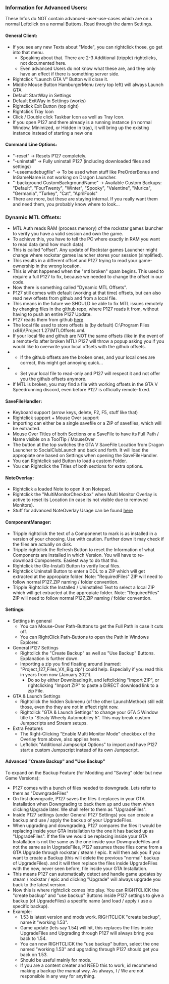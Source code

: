 ﻿### Information for Advanced Users:

These Infos do NOT contain advanced-user-use-cases which are on a normal Leftclick on a normal Buttons. Read through the damn Settings.
	
#### General Client:
* If you see any new Texts about "Mode", you can rightclick those, go get into that menu.
  * Speaking about that. There are 2-3 Additional (tripple) rightclicks, not documented here. 
  * Even advanced Users do not know what these are, and they only have an effect if there is something server side.
* Rightclick "Launch GTA V" Button will close it. 
* Middle Mouse Button HamburgerMenu (very top left) will always Launch GTA
* Default StartWay in Settings
* Default ExitWay in Settings (works)
* Rightclick Exit Button (top right)
* Rightclick Tray Icon
* Click / Double click Taskbar Icon as well as Tray Icon.
* If you open P127 and there already is a running instance (in normal Window, Minimized, or Hidden in tray), it will bring up the existing instance instead of starting a new one

#### Command Line Options:
* "-reset" -> Resets P127 completely.
* "-uninstall" -> Fully uninstall P127 (including downloaded files and settings)
* "-useemudebugfile" -> To be used when stuff like PreOrderBonus and InGameName is not working on Dragon Launcher.
* "-background CustomBackgroundName" -> Available Custom Backups: "Default", "FourTwenty", "Winter", "Spooky", "Valentine", "Murica", "Germania", "Turkey", "Cat", "AprilFools"
* There are more, but these are staying internal. If you really want them and need them, you probably know where to look...

### Dynamic MTL Offsets:
* MTL Auth reads RAM (process memory) of the rockstar games launcher to verify you have a valid session and own the game.
* To achieve this, you have to tell the PC where exactly in RAM you want to read data (and how much data).
* This is called "offset". Any update of Rockstar games Launcher might change where rockstar games launcher stores your session (simplified).
* This results in a different offset and P127 trying to read your game-ownership in the wrong location.
* This is what happened when the "mtl broken" spam begins. This used to require a full P127 to fix, because we needed to change the offset in our code.
* Now there is something called "Dynamic MTL Offsets". 
* P127 still comes with default (working at that time) offsets, but can also read new offsets from github and from a local file.
* This means in the future we SHOULD be able to fix MTL issues remotely by changing files in the github repo, where P127 reads it from, without having to push an entire P127 Update.
* P127 reads them from github [here](https://github.com/TwosHusbandS/Project-127/blob/master/Installer/MTLOffsets.xml)
* The local file used to store offsets is (by default) C:\Program Files (x86)\Project 1.27\MTLOffsets.xml.
* If your local file and github are NOT the same offsets (like in the event of a remote-fix after broken MTL) P127 will throw a popup asking you if you would like to overwrite your local offsets with the github offsets.
* - If the github offsets are the broken ones, and your local ones are correct, this might get annoying quick...
* - Set your local file to read-only and P127 will respect it and not offer you the github offsets anymore.
* If MTL is broken, you may find a file with working offsets in the GTA V Speedrunning discord, even before P127 is officially remote-fixed.

#### SaveFileHandler:
* Keyboard support (arrow keys, delete, F2, F5, stuff like that)
* Rightclick support + Mouse Over support
* Importing can either be a single savefile or a ZIP of savefiles, which will be extracted.
* Mouse Over Titles of both Sections or a SaveFile to have its Full Path / Name visible on a ToolTip / MouseOver
* The button at the top switches the GTA V SaveFile Location from Dragon Launcher to SocialClubLaunch and back and forth. It will load the appropiate one based on Settings when opening the SaveFileHandler.
* You can Rightclick said Button to load a custom Folder.
* You can Rightclick the Titles of both sections for extra options.

#### NoteOverlay:
* Rightclick a loaded Note to open it on Notepad.
* Rightclick the "MultiMonitorCheckbox" when Multi Monitor Overlay is active to reset its Location (in case its not visible due to removed Monitors).
* Stuff for advanced NoteOverlay Usage can be found [here](AdvancedNotefile.md)

#### ComponentManager:
* Tripple rightclick the text of a Componenet to mark is as installed in a version of your choosing. Use with caution. Further down it may check if the files are actually on disk.
* Tripple rightclick the Refresh Button to reset the Information of what Components are installed in which Version. You will have to re-download Components. Easiest way to do that tho.
* Rightclick the (Re-Install) Button to verify local files.
* Rightclick Uninstall Button to enter a DDL to a ZIP which will get extracted at the appropiate folder. Note: "RequiredFiles" ZIP will need to follow normal P127_ZIP naming / folder convention.
* Tripple Rightclick the Installed / Uninstalled Text to select a local ZIP which will get extracted at the appropiate folder. Note: "RequiredFiles" ZIP will need to follow normal P127_ZIP naming / folder convention.

#### Settings:
* Settings in general
  * You can Mouse-Over Path-Buttons to get the Full Path in case it cuts off. 
  * You can RightClick Path-Buttons to open the Path in Windows Explorer.
* General P127 Settings
  * Rightclick the "Create Backup" as well as "Use Backup" Buttons. Explanation is further down.
  * Importing a zip you find floating around (named: "Project_127_Files_VX_Big.zip") could help. Especially if you read this in years from now (January 2021).
    * Do so by either Downloading it, and leftclicking "Import ZIP", or rightclicking "Import ZIP" to paste a DIRECT download link to a zip File.
* GTA & Launch Settings
  * Rightclick the hidden Submenu (of the other LaunchMethod) still edit those, even tho they are not in effect right now.
  * Rightclick "GTA & Launch Settings" to change your GTA 5 Window title to "Stealy Wheely Automobiley 5". This may break custom Jumpscripts and Stream setups.
* Extra Features
  * The Right-Clicking "Enable Multi Monitor Mode" checkbox of the Overlay from above, also applies here.
  * Leftclick "Additional Jumpscript Options" to import and have P127 start a custom Jumpscript instead of its own Jumpscript.

#### Advanced "Create Backup" and "Use Backup"

To expand on the Backup Feature (for Modding and "Saving" older but new Game Versions): 

* P127 comes with a bunch of files needed to downgrade. Lets refer to them as "DowngradeFiles"
* On first downgrade, P127 saves the files it replaces in your GTA Installation when Downgrading to back them up and use them when clicking Upgrade later. We shall refer to them as "UpgradeFiles".
* Inside P127 settings (under General P127 Settings) you can create a backup and use / apply the backup of your UpgradeFiles.
* When upgrading and downgrading, P127 compares the files it would be replacing inside your GTA Installation to the one it has backed up as "UpgradeFiles". If the file we would be replacing inside your GTA Installation is not the same as the one inside your DowngradeFiles and not the same as in UpgradeFiles, P127 assumes these files come from a GTA Upgrade through rockstar / steam / epic. It will then ask you if you want to create a Backup (this will delete the previous "normal" backup of UpgradeFiles). and it will then replace the files inside UpgradeFiles with the new, never seen before, file inside your GTA Installation.
* This means P127 can automatically detect and handle game updates by steam / rockstar / epic and clicking "Upgrade" will always upgrade you back to the latest version.
* Now this is where rightclick comes into play. You can RIGHTCLICK the "create backup" and "use backup" Buttons inside P127 settings to give a backup (of UpgradeFiles) a specific name (and load / apply / use a specific backup).
* Example:
  * 1.53 is latest version and mods work. RIGHTCLICK "create backup", name it "working 1.53".
  * Game update (lets say 1.54) will hit, this replaces the files inside UpgradeFiles and Upgrading through P127 will always bring you back to 1.54.
  * You can now RIGHTCLICK the "use backup" button, select the one named "working 1.53" and upgrading through P127 should get you back on 1.53.
  * Should be useful mainly for mods. 
  * If you are a content creater and NEED this to work, id recommend making a backup the manual way. As always, I / We are not responsible in any way for anything.


